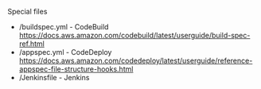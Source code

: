 Special files
- /buildspec.yml - CodeBuild https://docs.aws.amazon.com/codebuild/latest/userguide/build-spec-ref.html
- /appspec.yml - CodeDeploy https://docs.aws.amazon.com/codedeploy/latest/userguide/reference-appspec-file-structure-hooks.html
- /Jenkinsfile - Jenkins
